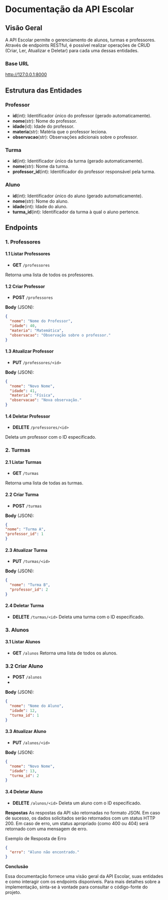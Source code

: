 # Documentação da API Escolar

## Visão Geral

A API Escolar permite o gerenciamento de alunos, turmas e professores. Através de endpoints RESTful, é possível realizar operações de CRUD (Criar, Ler, Atualizar e Deletar) para cada uma dessas entidades.

### Base URL

http://127.0.0.1:8000


## Estrutura das Entidades

### Professor

- **id**(int): Identificador único do professor (gerado automaticamente).
- **nome**(str): Nome do professor.
- **idade**(id): Idade do professor.
- **materia**(str): Matéria que o professor leciona.
- **observacao**(str): Observações adicionais sobre o professor.

### Turma

- **id**(int): Identificador único da turma (gerado automaticamente).
- **nome**(str): Nome da turma.
- **professor_id**(int): Identificador do professor responsável pela turma.

### Aluno

- **id**(int): Identificador único do aluno (gerado automaticamente).
- **nome**(str): Nome do aluno.
- **idade**(int): Idade do aluno.
- **turma_id**(int): Identificador da turma à qual o aluno pertence.

## Endpoints

### 1. Professores

#### 1.1 Listar Professores

- **GET** `/professores`

Retorna uma lista de todos os professores.

#### 1.2 Criar Professor

- **POST** `/professores`
  
**Body** (JSON):
```json
{
  "nome": "Nome do Professor",
  "idade": 40,
  "materia": "Matemática",
  "observacao": "Observação sobre o professor."
}

```

#### 1.3 Atualizar Professor

- **PUT** `/professores/<id>`

**Body** (JSON):
```json
{
  "nome": "Novo Nome",
  "idade": 41,
  "materia": "Física",
  "observacao": "Nova observação."
}
```

#### 1.4 Deletar Professor

- **DELETE** `/professores/<id>`
  
Deleta um professor com o ID especificado.

### 2. Turmas

#### 2.1 Listar Turmas

- **GET** `/turmas`
  
Retorna uma lista de todas as turmas.

#### 2.2 Criar Turma

- **POST** `/turmas`
  
**Body** (JSON):
  ```json
  {
  "nome": "Turma A",
  "professor_id": 1
}
```

#### 2.3 Atualizar Turma

- **PUT** `/turmas/<id>`
  
**Body** (JSON):

```json
{
  "nome": "Turma B",
  "professor_id": 2
}
```

#### 2.4 Deletar Turma

- **DELETE** `/turmas/<id>`
Deleta uma turma com o ID especificado.

### 3. Alunos

#### 3.1 Listar Alunos

- **GET** `/alunos`
Retorna uma lista de todos os alunos.

### 3.2 Criar Aluno

- **POST** `/alunos`
- 
**Body** (JSON):

```json
{
  "nome": "Nome do Aluno",
  "idade": 12,
  "turma_id": 1
}
```

#### 3.3 Atualizar Aluno

- **PUT** `/alunos/<id>`

**Body** (JSON):

```json
{
  "nome": "Novo Nome",
  "idade": 13,
  "turma_id": 2
}
```

#### 3.4 Deletar Aluno

- **DELETE** `/alunos/<id>`
Deleta um aluno com o ID especificado.

**Respostas**
As respostas da API são retornadas no formato JSON. Em caso de sucesso, os dados solicitados serão retornados com um status HTTP 200. Em caso de erro, um status apropriado (como 400 ou 404) será retornado com uma mensagem de erro.

Exemplo de Resposta de Erro
```json
{
  "erro": "Aluno não encontrado."
}
```

**Conclusão**

Essa documentação fornece uma visão geral da API Escolar, suas entidades e como interagir com os endpoints disponíveis. Para mais detalhes sobre a implementação, sinta-se à vontade para consultar o código-fonte do projeto.
